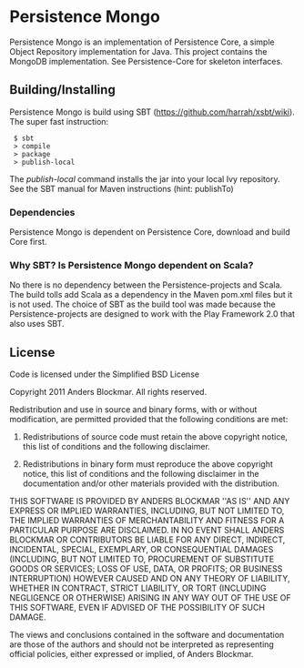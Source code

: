 Persistence Mongo
=================

Persistence Mongo is an implementation of Persistence Core, a simple Object Repository implementation for Java.
This project contains the MongoDB implementation. See Persistence-Core for skeleton interfaces.

Building/Installing
-------------------

Persistence Mongo is build using SBT (https://github.com/harrah/xsbt/wiki). The super fast instruction:

     $ sbt
     > compile
     > package
     > publish-local

The *publish-local* command installs the jar into your local Ivy repository. See the SBT manual for Maven instructions (hint: publishTo)

### Dependencies

Persistence Mongo is dependent on Persistence Core, download and build Core first.

### Why SBT? Is Persistence Mongo dependent on Scala?

No there is no dependency between the Persistence-projects and Scala. The build tolls add Scala as a dependency in the Maven pom.xml files but it is not used.
The choice of SBT as the build tool was made because the Persistence-projects are designed to work with the Play Framework 2.0 that also uses SBT.

License
-------

Code is licensed under the Simplified BSD License

Copyright 2011 Anders Blockmar. All rights reserved.

Redistribution and use in source and binary forms, with or without modification, are
permitted provided that the following conditions are met:

   1. Redistributions of source code must retain the above copyright notice, this list of
      conditions and the following disclaimer.

   2. Redistributions in binary form must reproduce the above copyright notice, this list
      of conditions and the following disclaimer in the documentation and/or other materials
      provided with the distribution.

THIS SOFTWARE IS PROVIDED BY ANDERS BLOCKMAR ''AS IS'' AND ANY EXPRESS OR IMPLIED
WARRANTIES, INCLUDING, BUT NOT LIMITED TO, THE IMPLIED WARRANTIES OF MERCHANTABILITY AND
FITNESS FOR A PARTICULAR PURPOSE ARE DISCLAIMED. IN NO EVENT SHALL ANDERS BLOCKMAR OR
CONTRIBUTORS BE LIABLE FOR ANY DIRECT, INDIRECT, INCIDENTAL, SPECIAL, EXEMPLARY, OR
CONSEQUENTIAL DAMAGES (INCLUDING, BUT NOT LIMITED TO, PROCUREMENT OF SUBSTITUTE GOODS OR
SERVICES; LOSS OF USE, DATA, OR PROFITS; OR BUSINESS INTERRUPTION) HOWEVER CAUSED AND ON
ANY THEORY OF LIABILITY, WHETHER IN CONTRACT, STRICT LIABILITY, OR TORT (INCLUDING
NEGLIGENCE OR OTHERWISE) ARISING IN ANY WAY OUT OF THE USE OF THIS SOFTWARE, EVEN IF
ADVISED OF THE POSSIBILITY OF SUCH DAMAGE.

The views and conclusions contained in the software and documentation are those of the
authors and should not be interpreted as representing official policies, either expressed
or implied, of Anders Blockmar.